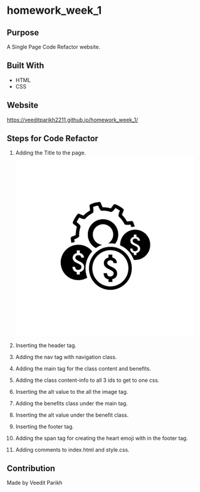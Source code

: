 # homework_week_1

## Purpose

A Single Page Code Refactor website.

## Built With

- HTML
- CSS

## Website

https://veeditparikh2211.github.io/homework_week_1/

## Steps for Code Refactor

1. Adding the Title to the page. 
<img src="./assets/images/cost-management.png" alt="search engine"></img>

2. Inserting the header tag.
3. Adding the nav tag with navigation class.
4. Adding the main tag for the class content and benefits.
5. Adding the class content-info to all 3 ids to get to one css.
6. Inserting the alt value to the all the image tag.
7. Adding the benefits class under the main tag.
8. Inserting the alt value under the benefit class.
9. Inserting the footer tag.
10. Adding the span tag for creating the heart emoji with in the footer tag.
11. Adding comments to index.html and style.css.

## Contribution

Made by Veedit Parikh
